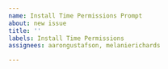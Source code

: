 ```yaml
---
name: Install Time Permissions Prompt
about: new issue
title: ''
labels: Install Time Permissions
assignees: aarongustafson, melanierichards

---
```



